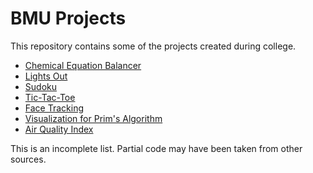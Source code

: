 # BMU Projects
This repository contains some of the projects created during college.
 - [Chemical Equation Balancer](https://bmu.akshatmittal.com/chemical-equation-balancer/)
 - [Lights Out](https://bmu.akshatmittal.com/lights-out/)
 - [Sudoku](https://bmu.akshatmittal.com/sudoku/)
 - [Tic-Tac-Toe](https://bmu.akshatmittal.com/tic-tac-toe/)
 - [Face Tracking](https://bmu.akshatmittal.com/face-tracking/)
 - [Visualization for Prim's Algorithm](https://bmu.akshatmittal.com/prims-visualization/)
 - [Air Quality Index](https://bmu.akshatmittal.com/air-quality-index/)

 This is an incomplete list. Partial code may have been taken from other sources.